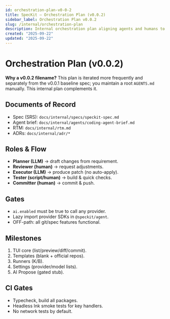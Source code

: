 ```yaml
---
id: orchestration-plan-v0-0-2
title: SpecKit — Orchestration Plan (v0.0.2)
sidebar_label: Orchestration Plan v0.0.2
slug: /internal/orchestration-plan
description: Internal orchestration plan aligning agents and humans to the SpecKit v0.0.1 baseline.
created: "2025-09-22"
updated: "2025-09-22"
---
```


# Orchestration Plan (v0.0.2)

**Why a v0.0.2 filename?** This plan is iterated more frequently and separately from the v0.0.1 baseline spec; you maintain a root `AGENTS.md` manually. This internal plan complements it.

## Documents of Record
- Spec (SRS): `docs/internal/specs/speckit-spec.md`
- Agent brief: `docs/internal/agents/coding-agent-brief.md`
- RTM: `docs/internal/rtm.md`
- ADRs: `docs/internal/adr/*`

## Roles & Flow
- **Planner (LLM)** → draft changes from requirement.
- **Reviewer (human)** → request adjustments.
- **Executor (LLM)** → produce patch (no auto-apply).
- **Tester (script/human)** → build & quick checks.
- **Committer (human)** → commit & push.

## Gates
- `ai.enabled` must be true to call any provider.
- Lazy import provider SDKs in `@speckit/agent`.
- OFF-path: all git/spec features functional.

## Milestones
1. TUI core (list/preview/diff/commit).
2. Templates (blank + official repos).
3. Runners (K/B).
4. Settings (provider/model lists).
5. AI Propose (gated stub).

## CI Gates
- Typecheck, build all packages.
- Headless Ink smoke tests for key handlers.
- No network tests by default.
